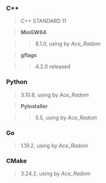 ### C++

> C++ STANDARD 11

> **MinGW64** 

>> 8.1.0, using by *Ace_Radom*

> **gflags**

>> 4.2.0 released

### Python

> 3.10.8, using by *Ace_Radom*

> **PyInstaller**

>> 5.5, using by *Ace_Radom*

### Go

> 1.19.2, using by *Ace_Radom*

### CMake

> 3.24.2, using by *Ace_Radom*